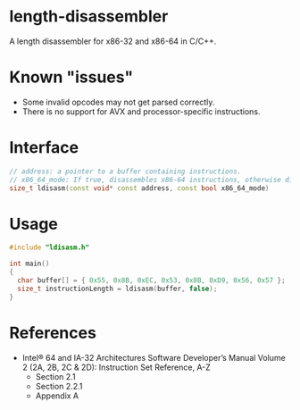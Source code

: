 # length-disassembler
A length disassembler for x86-32 and x86-64 in C/C++.

# Known "issues"
 - Some invalid opcodes may not get parsed correctly.
 - There is no support for AVX and processor-specific instructions.

# Interface
```C++
// address: a pointer to a buffer containing instructions.
// x86_64_mode: If true, disassembles x86-64 instructions, otherwise disasassembles x86-32 instructions.
size_t ldisasm(const void* const address, const bool x86_64_mode)
```

# Usage
```C++
#include "ldisasm.h"

int main()
{
  char buffer[] = { 0x55, 0x8B, 0xEC, 0x53, 0x8B, 0xD9, 0x56, 0x57 };
  size_t instructionLength = ldisasm(buffer, false);
}
```

# References
 * Intel® 64 and IA-32 Architectures Software Developer’s Manual Volume 2 (2A, 2B, 2C & 2D): Instruction Set Reference, A-Z
   - Section 2.1
   - Section 2.2.1
   - Appendix A
